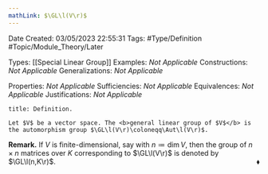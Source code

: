 ```yaml
---
mathLink: $\GL\l(V\r)$
---
```


<div class="topSpace"></div>

Date Created: 03/05/2023 22:55:31
Tags: #Type/Definition #Topic/Module_Theory/Later

Types: [[Special Linear Group]]
Examples: <i>Not Applicable</i>
Constructions: <i>Not Applicable</i>
Generalizations: <i>Not Applicable</i>

Properties: <i>Not Applicable</i>
Sufficiencies: <i>Not Applicable</i>
Equivalences: <i>Not Applicable</i>
Justifications: <i>Not Applicable</i>

``` ad-Definition
title: Definition.

Let $V$ be a vector space. The <b>general linear group of $V$</b> is the automorphism group $\GL\l(V\r)\coloneqq\Aut\l(V\r)$.

```

<b>Remark.</b> If $V$ is finite-dimensional, say with $n\coloneqq\dim V$, then the group of $n\times n$ matrices over $K$ corresponding to $\GL\l(V\r)$ is denoted by $\GL\l(n,K\r)$.<span style="float:right;">$\blacklozenge$</span>

